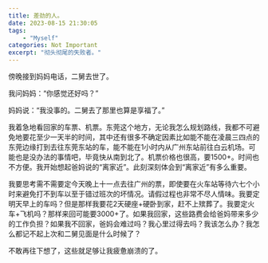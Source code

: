 ```yaml
---
title: 差劲的人。
date: 2023-08-15 21:30:05
tags: 
    - "Myself"
categories: Not Important
excerpt: "彻头彻尾的失败者。"
---
```


傍晚接到妈妈电话，二舅去世了。

我问妈妈：“你感觉还好吗？”

妈妈说：“我没事的。二舅去了那里也算是享福了。”

我着急地看回家的车票、机票。东莞这个地方，无论我怎么规划路线，我都不可避免地要花至少一天半的时间，其中还有很多不确定因素比如能不能在凌晨三四点的东莞边缘打到去往东莞东站的车，能不能在1小时内从广州东站前往白云机场。可能也是没办法的事情吧，毕竟快从南到北了。机票价格也很高，要1500+。时间也不方便。我开始想起爸妈说的“离家近”。此刻深刻体会到“离家近”有多么重要。

我要思考需不需要定今天晚上十一点去往广州的票，即使要在火车站等待六七个小时来避免打不到车以至于错过班次的坏情况。请假过程也非常不尽人情味。我要定明天早上的车吗？但是那样我要花2天硬座+硬卧到家，赶不上殡葬了。我要定火车+飞机吗？那样来回可能要3000+了。如果我回家，这些路费会给爸妈带来多少的工作负担？如果我不回家，爸妈会难过吗？我心里过得去吗？我该怎么办？我怎么都记不起上次和二舅见面是什么时候了？

不敢再往下想了，这些就足够让我疲惫崩溃的了。

